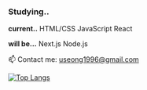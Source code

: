 

### Studying..
<strong>current..</strong>
HTML/CSS
JavaScript
React

<strong>will be...</strong>
Next.js
Node.js

📫 Contact me: useong1996@gmail.com

[![Top Langs](https://github-readme-stats.vercel.app/api/top-langs/?username=leewooseong&layout=compact)](https://github.com/leewooseong/github-readme-stats)

<!--
https://dillinger.io/ : readme.md 파일의 변화를 바로바로 확인할 수 있는 사이트
-->
